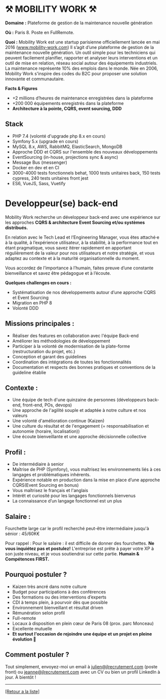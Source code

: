 # ⚒️ MOBILITY WORK ⚒️

**Domaine :**  Plateforme de gestion de la maintenance nouvelle génération

**Où :** Paris 8. Poste en FullRemote. 

**Quoi :** Mobility Work est une startup parisienne officiellement lancée en mai 2016 (www.mobility-work.com) Il s’agit d’une plateforme de gestion de la maintenance nouvelle génération. Un outil simple pour les techniciens qui peuvent facilement planifier, rapporter et analyser leurs interventions et un outil de mise en relation, réseau social autour des équipements industriels. La maintenance représente 10% des emplois dans le monde. Née en 2006, Mobility Work s'inspire des codes du B2C pour proposer une solution innovante et communautaire.

**Facts & Figures**

* +2 millions d’heures de maintenance enregistrées dans la plateforme
* +200 000 équipements enregistrés dans la plateforme
* **Architecture à la pointe, CQRS, event sourcing, DDD**

## Stack

* PHP 7.4 (volonté d'upgrade php 8.x en cours)
* Symfony 5.x (upgrade en cours)
* MySQL 8.x, AWS, RabbitMQ, ElasticSearch, MongoDB
* Approche DDD et CQRS sur l'ensemble des nouveaux développements
* EventSourcing (in-house, projections sync & async)
* Message Bus (messenger)
* Docker en dev et en CI
* 3000-4000 tests fonctionnels behat, 1000 tests unitaires back, 150 tests cypress, 240
tests unitaires front jest
* ES6, VueJS, Sass, Vuetify

# Developpeur(se) back-end

Mobility Work recherche un développeur back-end avec une expérience sur les approches **CQRS & architecture Event Sourcing et/ou systèmes distribués.**

En relation avec le Tech Lead et l’Engineering Manager, vous êtes attaché·e à la qualité, à l’expérience utilisateur, à la stabilité, à la performance tout en étant pragmatique, vous savez itérer rapidement en apportant régulièrement de la valeur pour nos utilisateurs et notre stratégie, et vous adaptez au contexte et à la maturité organisationnelle du moment.

Vous accordez de l’importance à l’humain, faites preuve d’une constante bienveillance et savez être pédagogue et à l’écoute.

**Quelques challenges en cours :**

- Systématisation de nos développements autour d’une approche CQRS et Event Sourcing
- Migration en PHP 8
- Volonté DDD

## Missions principales :

- Réaliser des features en collaboration avec l'équipe Back-end
- Améliorer les méthodologies de développement
- Participer à la volonté de modernisation de la plate-forme (restructuration du projet, etc.)
- Conception et garant des guidelines
- Coordination des intégrations de toutes les fonctionnalités
- Documentation et respects des bonnes pratiques et conventions de la guideline établie

## Contexte : 

* Une équipe de tech d'une quinzaine de personnes (développeurs back-end, front-end, POs, devops)
* Une approche de l'agilité souple et adaptée à notre culture et nos valeurs
* Une volonté d'amélioration continue (Kaizen)
* Une culture du résultat et de l'engagement (= responsabilisation et autonomie
(horaire, localisation))
* Une écoute bienveillante et une approche décisionnelle collective

## Profil :

* De intermédiaire à senior
* Maîtrise de PHP (Symfony), vous maîtrisez les environnements liés à ces langages et
problématiques inhérents.
* Expérience notable en production dans la mise en place d’une approche CQRS(Event
Sourcing en bonus)
* Vous maîtrisez le français et l'anglais
* Intérêt et curiosité pour les langages fonctionnels bienvenus
* La connaissance d’un langage fonctionnel est un plus

## Salaire :

Fourchette large car le profil recherché peut-être intermédiaire jusqu'à sénior : 45/60K€

Pour rappel :  Pour le salaire : il est difficile de donner des fourchettes. **Ne vous inquiétez pas et postulez!** L'entreprise est prête à payer votre XP à son juste niveau, et je vous soutiendrai sur cette partie. **Humain & Compétences FIRST.**


## Pourquoi postuler ?

* Kaizen très ancré dans notre culture
* Budget pour participations à des conférences
* Des formations ou des interventions d’experts
* CDI à temps plein, à pourvoir dès que possible
* Environnement bienveillant et résultat driven
* Rémunération selon profil
* Full-remote
* Locaux à disposition en plein cœur de Paris 08 (prox. parc Monceau)
* Excellente mutuelle
* **Et surtout l'occasion de rejoindre une équipe et un projet en pleine évolution 🚀**

## Comment postuler ?

Tout simplement, envoyez-moi un email à julien@jlrecrutement.com (poste front) ou jeanne@jlrecrutement.com avec un CV ou bien un profil LinkedIn à jour. À bientôt ! 

----
<a href="https://github.com/jlondiche/job-board-php/blob/master/README.md">[Retour a la liste]</a>